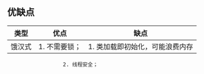 ## 优缺点
|        类型                |           优点                     |          缺点                        |
| ---------------  | ------------------    | --------------------  |
|   饿汉式                         |  1. 不需要锁；                      |  1. 类加载即初始化，可能浪费内存    |
                      2. 线程安全；